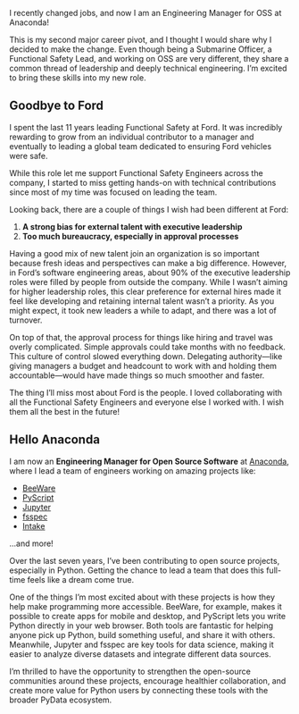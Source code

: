 <!--
.. title: A Big Job Change
.. slug: a-big-job-change
.. date: 2024-12-21 15:05:04 UTC-05:00
.. tags: Python, Anaconda, Leadership
.. category: Career 
.. link: 
.. description: I recently joined Anaconda as an Engineering Manager for Open Source Software
.. type: text
-->

I recently changed jobs, and now I am an Engineering Manager for OSS at Anaconda!

This is my second major career pivot, and I thought I would share why I decided to make the change. Even though being a
Submarine Officer, a Functional Safety Lead, and working on OSS are very different, they share a common thread of
leadership and deeply technical engineering. I’m excited to bring these skills into my new role.

## Goodbye to Ford

I spent the last 11 years leading Functional Safety at Ford. It was incredibly rewarding to grow from an individual
contributor to a manager and eventually to leading a global team dedicated to ensuring Ford vehicles were safe.

While this role let me support Functional Safety Engineers across the company, I started to miss getting hands-on with
technical contributions since most of my time was focused on leading the team.

Looking back, there are a couple of things I wish had been different at Ford:

1. **A strong bias for external talent with executive leadership**
2. **Too much bureaucracy, especially in approval processes**

Having a good mix of new talent join an organization is so important because fresh ideas and perspectives can make a big
difference. However, in Ford’s software engineering areas, about 90% of the executive leadership roles were filled by
people from outside the company. While I wasn’t aiming for higher leadership roles, this clear preference for external
hires made it feel like developing and retaining internal talent wasn’t a priority. As you might expect, it took new
leaders a while to adapt, and there was a lot of turnover.

On top of that, the approval process for things like hiring and travel was overly complicated. Simple approvals could
take months with no feedback. This culture of control slowed everything down. Delegating authority—like giving managers
a budget and headcount to work with and holding them accountable—would have made things so much smoother and faster.

The thing I’ll miss most about Ford is the people. I loved collaborating with all the Functional Safety Engineers and
everyone else I worked with. I wish them all the best in the future!

## Hello Anaconda

I am now an **Engineering Manager for Open Source Software** at [Anaconda](https://anaconda.com), where I lead a team of
engineers working on amazing projects like:

- [BeeWare](https://beeware.org)
- [PyScript](https://pyscript.net)
- [Jupyter](https://jupyter.org)
- [fsspec](https://github.com/fsspec/filesystem_spec)
- [Intake](https://github.com/intake/intake)

...and more!

Over the last seven years, I’ve been contributing to open source projects, especially in Python. Getting the chance to
lead a team that does this full-time feels like a dream come true.

One of the things I’m most excited about with these projects is how they help make programming more accessible. BeeWare,
for example, makes it possible to create apps for mobile and desktop, and PyScript lets you write Python directly in
your web browser. Both tools are fantastic for helping anyone pick up Python, build something useful, and share it with
others. Meanwhile, Jupyter and fsspec are key tools for data science, making it easier to analyze diverse datasets and
integrate different data sources.

I’m thrilled to have the opportunity to strengthen the open-source communities around these projects, encourage
healthier collaboration, and create more value for Python users by connecting these tools with the broader PyData
ecosystem.
